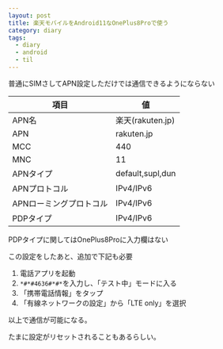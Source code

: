```yaml
---
layout: post
title: 楽天モバイルをAndroid11なOnePlus8Proで使う
category: diary
tags:
  - diary
  - android
  - til
---
```



普通にSIMさしてAPN設定しただけでは通信できるようにならない

項目 | 値
---|---
APN名 | 楽天(rakuten.jp)
APN | rakuten.jp
MCC | 440
MNC | 11
APNタイプ | default,supl,dun
APNプロトコル | IPv4/IPv6
APNローミングプロトコル | IPv4/IPv6
PDPタイプ | IPv4/IPv6

PDPタイプに関してはOnePlus8Proに入力欄はない

この設定をしたあと、追加で下記も必要

1. 電話アプリを起動
2. `*#*#4636#*#*`を入力し、「テスト中」モードに入る
3. 「携帯電話情報」をタップ
4. 「有線ネットワークの設定」から「LTE only」を選択

以上で通信が可能になる。

たまに設定がリセットされることもあるらしい。
